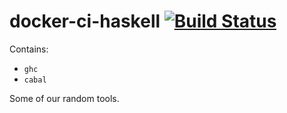# docker-ci-haskell [![Build Status](https://img.shields.io/travis/tmcgilchrist/docker-ci-haskell.svg?style=flat)](https://travis-ci.org/tmcgilchrist/docker-ci-haskell)

Contains:

- `ghc`
- `cabal`

Some of our random tools.
